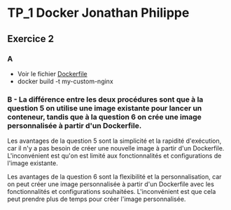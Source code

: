 # TP_1 Docker Jonathan Philippe

## Exercice 2

### A 
- Voir le fichier [Dockerfile](/exercice_2/Dockerfile)
- docker build -t my-custom-nginx

### B - La différence entre les deux procédures sont que à la question 5 on utilise une image existante pour lancer un conteneur, tandis que à la question 6 on crée une image personnalisée à partir d'un Dockerfile.

Les avantages de la question 5 sont la simplicité et la rapidité d'exécution, car il n'y a pas besoin de créer une nouvelle image à partir d'un Dockerfile. L'inconvénient est qu'on est limité aux fonctionnalités et configurations de l'image existante.

Les avantages de la question 6 sont la flexibilité et la personnalisation, car on peut créer une image personnalisée à partir d'un Dockerfile avec les fonctionnalités et configurations souhaitées. L'inconvénient est que cela peut prendre plus de temps pour créer l'image personnalisée.

